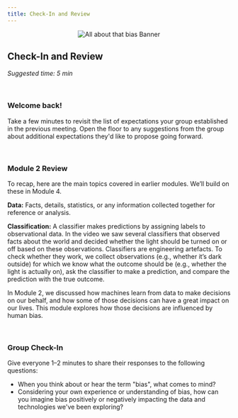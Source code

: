 ```yaml
---
title: Check-In and Review
---
```

<center><img src="../../../img/M4-banner.png" alt="All about that bias Banner"/></center>

## Check-In and Review
_Suggested time: 5 min_

<br>

### Welcome back!

Take a few minutes to revisit the list of expectations your group established in the previous meeting. Open the floor to any suggestions from the group about additional expectations they'd like to propose going forward.

<br>

### Module 2 Review 

To recap, here are the main topics covered in earlier modules. We’ll build on these in Module 4.

**Data:** Facts, details, statistics, or any information collected together for reference or analysis.

**Classification:** A classifier makes predictions by assigning labels to observational data. In the video we saw several classifiers that observed facts about the world and decided whether the light should be turned on or off based on these observations. Classifiers are engineering artefacts. To check whether they work, we collect observations (e.g., whether it’s dark outside) for which we know what the outcome should be (e.g., whether the light is actually on), ask the classifier to make a prediction, and compare the prediction with the true outcome. 

In Module 2, we discussed how machines learn from data to make decisions on our behalf, and how some of those decisions can have a great impact on our lives. This module explores how those decisions are influenced by human bias.

<br>

### Group Check-In

Give everyone 1–2 minutes to share their responses to the following questions:
* When you think about or hear the term "bias", what comes to mind?
* Considering your own experience or understanding of bias, how can you imagine bias positively or negatively impacting the data and technologies we've been exploring? 

